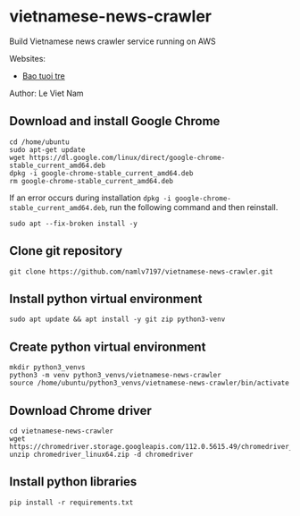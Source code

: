 # vietnamese-news-crawler
Build Vietnamese news crawler service running on AWS

Websites:
- [Bao tuoi tre](https://tuoitre.vn/tin-moi-nhat.htm)

Author: Le Viet Nam

## Download and install Google Chrome
```
cd /home/ubuntu
sudo apt-get update
wget https://dl.google.com/linux/direct/google-chrome-stable_current_amd64.deb
dpkg -i google-chrome-stable_current_amd64.deb
rm google-chrome-stable_current_amd64.deb
```
If an error occurs during installation ```dpkg -i google-chrome-stable_current_amd64.deb```, run the following command and then reinstall.
```
sudo apt --fix-broken install -y
```
## Clone git repository
```
git clone https://github.com/namlv7197/vietnamese-news-crawler.git
```
## Install python virtual environment
```
sudo apt update && apt install -y git zip python3-venv
```
## Create python virtual environment
```
mkdir python3_venvs
python3 -m venv python3_venvs/vietnamese-news-crawler
source /home/ubuntu/python3_venvs/vietnamese-news-crawler/bin/activate
```
## Download Chrome driver
```
cd vietnamese-news-crawler
wget https://chromedriver.storage.googleapis.com/112.0.5615.49/chromedriver_linux64.zip
unzip chromedriver_linux64.zip -d chromedriver
```
## Install python libraries
```
pip install -r requirements.txt
```


